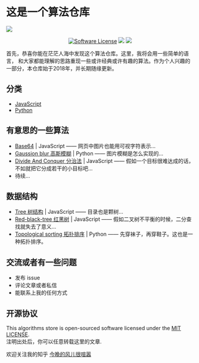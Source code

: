 # 这是一个算法仓库

![](https://xiaoqingxin.site/images/algorithms_store.png)

<p align="center">
<a href="LICENSE"><img src="https://img.shields.io/badge/license-MIT-brightgreen.svg?style=flat-square" alt="Software License"></img></a>
<img src="https://img.shields.io/badge/state-active-brightgreen.svg">
<img src="https://img.shields.io/badge/Create At-2018-green.svg">
</p>

首先，恭喜你能在茫茫人海中发现这个算法仓库。这里，我将会用一些简单的语言，
和大家都能理解的思路重现一些或许经典或许有趣的算法。作为个人兴趣的一部分，本仓库始于2018年，并长期随缘更新。

## 分类
- [JavaScript](./JavaScript)
- [Python](./Python)

## 有意思的一些算法
- [Base64](./JavaScript/Base64/README.md) | JavaScript —— 网页中图片也能用可视字符表示...
- [Gaussion blur 高斯模糊](./Python/Gaussian-Blur/README.md) | Python —— 图片模糊是怎么实现的...
- [Divide And Conquer 分治法](./JavaScript/Divide-And-Conquer/README.md) | JavaScript —— 假如一个目标很难达成的话，不如就把它分成若干的小目标吧... 
- 待续... 
## 数据结构
- [Tree 树结构](./JavaScript/Tree) | JavaScript —— 目录也是颗树...
- [Red-black-tree 红黑树](./JavaScript/Tree/red-black-tree) | JavaScript —— 假如二叉树不平衡的时候，二分查找就失去了意义...
- [Topological sorting 拓扑排序](./Python/Topological-Sorting) | Python —— 先穿袜子，再穿鞋子。这也是一种拓扑排序。

## 交流或者有一些问题 
- 发布 issue
- 评论文章或者私信
- 能联系上我的任何方式

## 开源协议
This algorithms store is open-sourced software licensed under the [MIT LICENSE](./LICENSE).  
注明出处后，你可以任意转载这里的文章.
  
欢迎关注我的知乎 [今晚的风儿很喧嚣](https://www.zhihu.com/people/CatchFish/)

